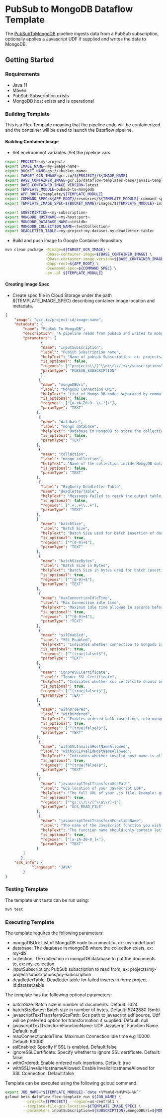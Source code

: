 # PubSub to MongoDB Dataflow Template

The [PubSubToMongoDB](src/main/java/com/google/cloud/teleport/v2/templates/PubSubToMongoDB.java) pipeline
ingests data from a PubSub subscription, optionally applies a Javascript UDF if supplied and writes the data to MongoDB.

## Getting Started

### Requirements
* Java 11
* Maven
* PubSub Subscription exists
* MongoDB host exists and is operational

### Building Template
This is a Flex Template meaning that the pipeline code will be containerized and the container will be used to launch the Dataflow pipeline.

#### Building Container Image
* Set environment variables.
Set the pipeline vars
```sh
export PROJECT=<my-project>
export IMAGE_NAME=<my-image-name>
export BUCKET_NAME=gs://<bucket-name>
export TARGET_GCR_IMAGE=gcr.io/${PROJECT}/${IMAGE_NAME}
export BASE_CONTAINER_IMAGE=gcr.io/dataflow-templates-base/java11-template-launcher-base
export BASE_CONTAINER_IMAGE_VERSION=latest
export TEMPLATE_MODULE=pubsub-to-mongodb
export APP_ROOT=/template/${TEMPLATE_MODULE}
export COMMAND_SPEC=${APP_ROOT}/resources/${TEMPLATE_MODULE}-command-spec.json
export TEMPLATE_IMAGE_SPEC=${BUCKET_NAME}/images/${TEMPLATE_MODULE}-image-spec.json

export SUBSCRIPTION=<my-subscription>
export MONGODB_HOSTNAME=<my-host:port>
export MONGODB_DATABASE_NAME=<testdb>
export MONGODB_COLLECTION_NAME=<testCollection>
export DEADLETTER_TABLE=<my-project:my-dataset.my-deadletter-table>
```

* Build and push image to Google Container Repository
```sh
mvn clean package -Dimage=${TARGET_GCR_IMAGE} \
                  -Dbase-container-image=${BASE_CONTAINER_IMAGE} \
                  -Dbase-container-image.version=${BASE_CONTAINER_IMAGE_VERSION} \
                  -Dapp-root=${APP_ROOT} \
                  -Dcommand-spec=${COMMAND_SPEC} \
                  -am -pl ${TEMPLATE_MODULE}
```

#### Creating Image Spec

* Create spec file in Cloud Storage under the path ${TEMPLATE_IMAGE_SPEC} describing container image location and metadata.
```json
{
	"image": "gcr.io/project-id/image-name",
	"metadata": {
		"name": "PubSub To MongoDB",
		"description": "A pipeline reads from pubsub and writes to mongodb.",
		"parameters": [
				{
		        "name": "inputSubscription",
		        "label": "PubSub Subscription name",
		        "helpText": "Name of pubsub Subscription. ex: projects/<project-id>/subscriptions/<subscription-name>",
		        "is_optional": false,
		        "regexes": ["^projects\\/[^\\n\\r\\/]+\\/subscriptions\\/[^\\n\\r\\/]+$"],
		        "paramType": "PUBSUB_SUBSCRIPTION"
		        },
		       {
		        "name": "mongoDBUri",
		        "label": "MongoDB Connection URI",
		        "helpText": "List of Mongo DB nodes separated by comma. ex: 192.285.234.12:27017,192.287.123.11:27017",
		        "is_optional": false,
		        "regexes": ["[a-zA-Z0-9._\\-:]+"],
		        "paramType": "TEXT"
		      },
		       {
		        "name": "database",
		        "label": "mongo database",
		        "helpText": "Database in MongoDB to store the collection. ex: my-db.",
		        "is_optional": false,
		        "paramType": "TEXT"
		      },
		       {
		        "name": "collection",
		        "label": "mongo collection",
		        "helpText": "Name of the collection inside MongoDB database. ex: my-collection.",
		        "is_optional": false,
		        "paramType": "TEXT"
		      },
		       {
		        "label": "BigQuery DeadLetter Table",
		        "name": "deadletterTable",
		        "helpText": "Messages failed to reach the output table for all kind of reasons (e.g., mismatched schema, malformed json) are written to this table. It should be in the format of \"your-project:your-dataset.your-table-name\". If it doesn't exist, it will be created during pipeline execution. If not specified, \"outputTableSpec_error_records\" is used instead.",
		        "is_optional": false,
		        "regexes": [".+:.+\\..+"],
		        "paramType": "TEXT"
		      },
		      {
		        "name": "batchSize",
		        "label": "Batch Size",
		        "helpText": "Batch Size used for batch insertion of documents into mongodb.",
		        "is_optional": true,
		        "regexes": ["^[0-9]+$"],
		        "paramType": "TEXT"
		      },
		       {
		        "name": "batchSizeBytes",
		        "label": "Batch Size in Bytes",
		        "helpText": "Batch Size in bytes used for batch insertion of documents into mongodb.",
		        "is_optional": true,
		        "regexes": ["^[0-9]+$"],
		        "paramType": "TEXT"
		      },
		       {
		        "name": "maxConnectionIdleTime",
		        "label": "Max Connection idle time",
		        "helpText": "Maximum idle time allowed in seconds before connection time out occurs.",
		        "is_optional": true,
		        "regexes": ["^[0-9]+$"],
		        "paramType": "TEXT"
		      },
		       {
		        "name": "sslEnabled",
		        "label": "SSL Enabled",
		        "helpText": "Indicates whether connection to mongodb is ssl enabled or not.",
		        "is_optional": true,
		        "regexes": ["^(true|false)$"],
		        "paramType": "TEXT"
		      },
		       {
		        "name": "ignoreSSLCertificate",
		        "label": "Ignore SSL Certificate",
		        "helpText": "Indicates whether ssl certifcate should be ignored or not.",
		        "is_optional": true,
		        "regexes": ["^(true|false)$"],
		        "paramType": "TEXT"
		      },
		       {
		        "name": "withOrdered",
		        "label": "withOrdered",
		        "helpText": "Enables ordered bulk insertions into mongodb.",
		        "is_optional": true,
		        "regexes": ["^(true|false)$"],
		        "paramType": "TEXT"
		      },
		       {
		        "name": "withSSLInvalidHostNameAllowed",
		        "label": "withSSLInvalidHostNameAllowed",
		        "helpText": "Indicates whether invalid host name is allowed for ssl connection.",
		        "is_optional": true,
		        "regexes": ["^(true|false)$"],
		        "paramType": "TEXT"
		      },
		       {
		        "name": "javascriptTextTransformGcsPath",
		        "label": "GCS location of your JavaScript UDF",
		        "helpText": "The full URL of your .js file. Example: gs://your-bucket/your-function.js",
		        "is_optional": true,
		        "regexes": ["^gs:\\/\\/[^\\n\\r]+$"],
		        "paramType": "GCS_READ_FILE"
		      },
		       {
		        "name": "javascriptTextTransformFunctionName",
		        "label": "The name of the JavaScript function you wish to call as your UDF",
		        "helpText": "The function name should only contain letters, digits and underscores. Example: 'transform' or 'transform_udf1'.",
		        "is_optional": true,
		        "regexes": ["[a-zA-Z0-9_]+"],
		        "paramType": "TEXT"
		      }
		]
	   },
	"sdk_info": {
			"language": "JAVA"
		}
}
```

### Testing Template

The template unit tests can be run using:
```sh
mvn test
```

### Executing Template

The template requires the following parameters:
* mongoDBUri: List of MongoDB node to connect to, ex: my-node1:port
* database: The database in mongoDB where the collection exists, ex: my-db
* collection: The collection in mongoDB database to put the documents to, ex: my-collection
* inputSubscription: PubSub subscription to read from, ex: projects/my-project/subscriptions/my-subscription
* deadletterTable: Deadletter table for failed inserts in form: project-id:dataset.table

The template has the following optional parameters:
* batchSize: Batch size in number of documents. Default: 1024
* batchSizeBytes: Batch size in number of bytes. Default: 5242880 (5mb)
* javascriptTextTransformGcsPath: Gcs path to javascript udf source. Udf will be preferred option for transformation if supplied. Default: null
* javascriptTextTransformFunctionName: UDF Javascript Function Name. Default: null
* maxConnectionIdleTime:  Maximum Connection idle time e.g 10000. Default: 60000
* sslEnabled: Specify if SSL is enabled. Default:false
* ignoreSSLCertificate: Specify whether to ignore SSL certificate. Default: false
* withOrdered: Enable ordered nulk insertions. Default: true
* withSSLInvalidHostnameAllowed: Enable InvalidHostnameAllowed for SSL Connection. Default:false

Template can be executed using the following gcloud command.
```sh
export JOB_NAME="${TEMPLATE_MODULE}-`date +%Y%m%d-%H%M%S-%N`"
gcloud beta dataflow flex-template run ${JOB_NAME} \
        --project=${PROJECT} --region=us-central1 \
        --template-file-gcs-location=${TEMPLATE_IMAGE_SPEC} \
        --parameters inputSubscription=${SUBSCRIPTION},mongoDBUri=${MONGODB_HOSTNAME},database=${MONGODB_DATABASE_NAME},collection=${MONGODB_COLLECTION_NAME},deadletterTable=${DEADLETTER_TABLE}
```
